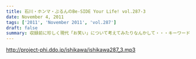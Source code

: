 ```yaml
---
title: 石川・ホンマ・ぶるんのBe-SIDE Your Life! vol.287-3
date: November 4, 2011
tags: ['2011', 'November 2011', 'vol.287']
draft: false
summary: 収録前に珍しく現代「お笑い」について考えてみたりなんかして・・・キーワードは、「アラフォー芸人！残された鉱脈」でした。なんのこっちゃ～～～NAMAE
---
```


http://project-phi.ddo.jp/ishikawa/ishikawa287_3.mp3